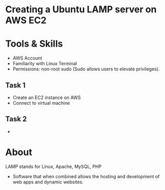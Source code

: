 # Creating a Ubuntu LAMP server on AWS EC2 

# Tools & Skills
- AWS Account 
- Familiarity with Linux Terminal
- Permissions: non-root sudo (Sudo allows users to elevate privileges). 

## Task 1 
- Create an EC2 instance on AWS 
- Connect to virtual machine 

## Task 2 
- 

# About 
LAMP stands for Linux, Apache, MySQL, PHP 
- Software that when combined allows the hosting and development of web apps and dynamic websites. 

